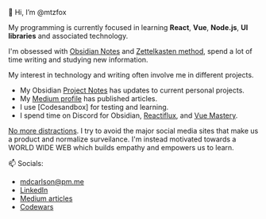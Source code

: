 👋 Hi, I’m @mtzfox

My programming is currently focused in learning **React**, **Vue**, **Node.js**, **UI libraries** and associated technology. 

I'm obsessed with [Obsidian Notes](https://obsidian.mikecarlson.io) and [Zettelkasten method](https://zettelkasten.de/introduction/), spend a lot of time writing and studying new information.

My interest in technology and writing often involve me in different projects.
- My Obsidian [Project Notes](https://obsidian.mikecarlson.io/Project+Notes) has updates to current personal projects.
- My [Medium profile](https://medium.com/@mtzfox/subscribe) has published articles.
- I use [Codesandbox] for testing and learning.
- I spend time on Discord for Obsidian, [Reactiflux](https://www.reactiflux.com/), and [Vue Mastery](https://www.vuemastery.com/).

[No more distractions](https://www.theatlantic.com/technology/archive/2022/11/twitter-facebook-social-media-decline/672074/). I try to avoid the major social media sites that make us a product and normalize surveilance. I'm instead motivated towards a WORLD WIDE WEB which builds empathy and empowers us to learn.

📫 Socials: 
- [mdcarlson@pm.me](mailto:mdcarlson@pm.me) 
- [LinkedIn](https://www.linkedin.com/in/mike-carlson-dev/)
- [Medium articles](https://medium.com/@mtzfox/subscribe)
- [Codewars](https://www.codewars.com/users/mtzfox)



<!---
mtzfox/mtzfox is a ✨ special ✨ repository because its `README.md` (this file) appears on your GitHub profile.
You can click the Preview link to take a look at your changes.
--->
